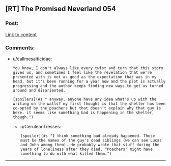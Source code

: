 ## [RT] The Promised Neverland 054

### Post:

[Link to content](http://mangastream.com/read/neverland/054/4549/1)

### Comments:

- u/callmesalticidae:
  ```
  You know, I don't always like every twist and turn that this story gives us, and sometimes I feel like the revelation that we're presented with is not as good as the expectation that was in my head, but it's been running for a year now and the plot is actually progressing and the author keeps finding new ways to get us turned around and disoriented. 

  [spoilers](#s " anyway, anyone have any idea what's up with the writing on the walls? my first thought is that the shelter has been co-opted by the poachers but that doesn't explain why that guy is here. it seems like something bad is happening in the shelter, though.")
  ```

  - u/CeruleanTresses:
    ```
    [spoiler](#s "I think something bad already happened. Those must be the names of the guy's dead siblings (we can see Lucas and John among them). He probably wrote that stuff during the years of loneliness after they died. "Poachers" might have something to do with what killed them.")
    ```

---

